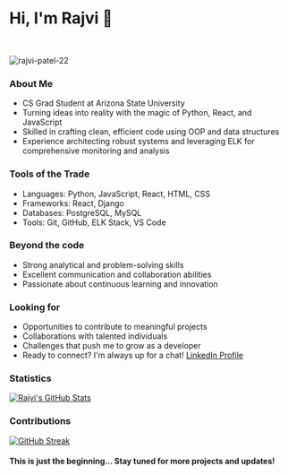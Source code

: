 # Hi, I'm Rajvi 👋
<br />

<p align="left"><img src="https://komarev.com/ghpvc/?username=rajvi-patel-22&label=Views&color=0e75b6&style=plastic" alt="rajvi-patel-22" /></p>

### About Me
- CS Grad Student at Arizona State University
- Turning ideas into reality with the magic of Python, React, and JavaScript
- Skilled in crafting clean, efficient code using OOP and data structures
- Experience architecting robust systems and leveraging ELK for comprehensive monitoring and analysis

### Tools of the Trade
- Languages: Python, JavaScript, React, HTML, CSS
- Frameworks: React, Django
- Databases: PostgreSQL, MySQL
- Tools: Git, GitHub, ELK Stack, VS Code

### Beyond the code
- Strong analytical and problem-solving skills
- Excellent communication and collaboration abilities
- Passionate about continuous learning and innovation

### Looking for
- Opportunities to contribute to meaningful projects
- Collaborations with talented individuals
- Challenges that push me to grow as a developer
- Ready to connect? I'm always up for a chat! [LinkedIn Profile](https://www.linkedin.com/in/rajvi-patel-m)

### Statistics

<a href="https://github.com/rajvi-patel-22/rajvi-patel-22">
    <img
         align="center"
         src="https://github-readme-stats.vercel.app/api?username=rajvi-patel-22&show_icons=true&hide_title=true&line_height=27&count_private=true&title_color=ffffff&text_color=c9cacc&icon_color=2bbc8a&bg_color=1d1f21"
         alt="Rajvi's GitHub Stats"
    />
</a>

### Contributions

[![GitHub Streak](https://github-readme-streak-stats.herokuapp.com?user=rajvi-patel-22&starting_year=2017&theme=dark)](https://git.io/streak-stats)

#### This is just the beginning... Stay tuned for more projects and updates!

